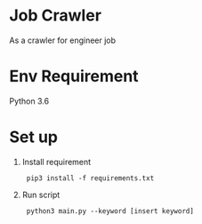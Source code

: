# Job Crawler

As a crawler for engineer job

# Env Requirement
Python 3.6

# Set up
1. Install requirement

        pip3 install -f requirements.txt

2. Run script

        python3 main.py --keyword [insert keyword]